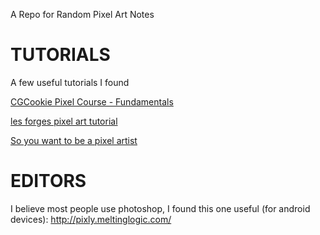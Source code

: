 A Repo for Random Pixel Art Notes

# TUTORIALS
A few useful tutorials I found

[CGCookie Pixel Course - Fundamentals](https://cgcookie.com/course/pixel-course-fundamentals/)

[les forges pixel art tutorial](http://opengameart.org/content/les-forges-pixel-art-course)

[So you want to be a pixel artist](http://gas13.ru/v3/tutorials/sywtbapa_almighty_grass_tile.php)


# EDITORS
I believe most people use photoshop, I found this one useful (for android devices):
http://pixly.meltinglogic.com/
